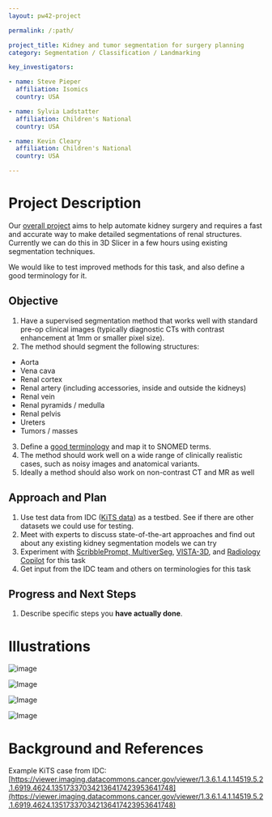 ```yaml
---
layout: pw42-project

permalink: /:path/

project_title: Kidney and tumor segmentation for surgery planning
category: Segmentation / Classification / Landmarking

key_investigators:

- name: Steve Pieper
  affiliation: Isomics
  country: USA

- name: Sylvia Ladstatter
  affiliation: Children's National
  country: USA

- name: Kevin Cleary
  affiliation: Children's National
  country: USA

---
```


# Project Description

<!-- Add a short paragraph describing the project. -->


Our [overall project](https://arpa-h.gov/research-and-funding/mission-office-iso/awardees#:~:text=SARRTS%3A%20Supervised%20Autonomous%20Robotic%20Renal%20Tumor%20Surgery) aims to help automate kidney surgery and requires a fast and accurate way to make detailed segmentations of renal structures.  Currently we can do this in 3D Slicer in a few hours using existing segmentation techniques.

We would like to test improved methods for this task, and also define a good terminology for it.



## Objective

<!-- Describe here WHAT you would like to achieve (what you will have as end result). -->


1. Have a supervised segmentation method that works well with standard pre-op clinical images (typically diagnostic CTs with contrast enhancement at 1mm or smaller pixel size).
2. The method should segment the following structures:
  * Aorta
  * Vena cava
  * Renal cortex
  * Renal artery (including accessories, inside and outside the kidneys)
  * Renal vein
  * Renal pyramids / medulla
  * Renal pelvis
  * Ureters
  * Tumors / masses
 3. Define a [good terminology](https://projectweek.na-mic.org/PW42_2025_GranCanaria/Projects/InfrastructureForCustomTerminologyAndColorTablesInSlicer/) and map it to SNOMED terms.
 4. The method should work well on a wide range of clinically realistic cases, such as noisy images and anatomical variants.
 5. Ideally a method should also work on non-contrast CT and MR as well



## Approach and Plan

<!-- Describe here HOW you would like to achieve the objectives stated above. -->


1. Use test data from IDC ([KiTS data](https://kits-challenge.org/kits23/)) as a testbed.  See if there are other datasets we could use for testing.
2. Meet with experts to discuss state-of-the-art approaches and find out about any existing kidney segmentation models we can try
3. Experiment with [ScribblePrompt, MultiverSeg](https://projectweek.na-mic.org/PW42_2025_GranCanaria/Projects/DeployingScribblepromptAndMultiversegForInteractiveSegmentationAsA3DSlicerExtension/), [VISTA-3D](https://projectweek.na-mic.org/PW42_2025_GranCanaria/Projects/Vista3D-NIM/), and [Radiology Copilot](https://projectweek.na-mic.org/PW42_2025_GranCanaria/Projects/3Dand2DRadiologyCopilotIntegrationin3DSlicer/) for this task
4. Get input from the IDC team and others on terminologies for this task



## Progress and Next Steps

<!-- Update this section as you make progress, describing of what you have ACTUALLY DONE.
     If there are specific steps that you could not complete then you can describe them here, too. -->


1. Describe specific steps you **have actually done**.




# Illustrations

<!-- Add pictures and links to videos that demonstrate what has been accomplished. -->

![image](https://github.com/user-attachments/assets/5ce6d0cb-dfe4-473e-a75a-8ad96c339975)


![Image](https://github.com/user-attachments/assets/e64fc125-1cc5-4cd8-8e92-b27d5f070a3a)

![Image](https://github.com/user-attachments/assets/cb5f60f5-60ab-46c7-8e77-a3072e135934)

![Image](https://github.com/user-attachments/assets/28bad2d7-3476-4247-a899-563c18561099)



# Background and References

Example KiTS case from IDC:
[https://viewer.imaging.datacommons.cancer.gov/viewer/1.3.6.1.4.1.14519.5.2.1.6919.4624.135173370342136417423953641748](https://viewer.imaging.datacommons.cancer.gov/viewer/1.3.6.1.4.1.14519.5.2.1.6919.4624.135173370342136417423953641748)


